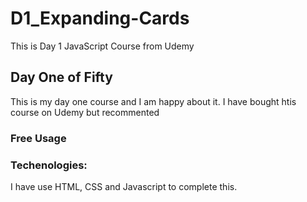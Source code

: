 # D1_Expanding-Cards
This is Day 1 JavaScript Course from Udemy


## Day One of Fifty

This is my day one course and I am happy about it.
I have bought htis course on Udemy but recommented

### Free Usage 

### Techenologies:
I have use HTML, CSS and Javascript to complete this.


